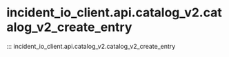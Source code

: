 # incident_io_client.api.catalog_v2.catalog_v2_create_entry

::: incident_io_client.api.catalog_v2.catalog_v2_create_entry
